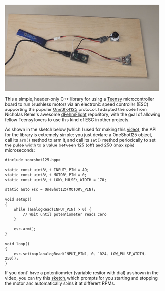 <a href="https://www.youtube.com/watch?v=b7x2g3awrsw"><img src="screenshot.jpg" width=500></a>

This a simple, header-only C++ library for using a 
[Teensy](https://www.pjrc.com/teensy/)
microcontroller board to run brushless motors via an electronic speed
controller (ESC) supporting the popular
[OneShot125](https://oscarliang.com/oneshot125-esc-quadcopter-fpv/) protocol.  I adapted the code from
Nicholas Rehm's awesome
[dRehmFlight](https://github.com/nickrehm/dRehmFlight) repository, with the goal of allowing
fellow Teensy lovers to use this kind of ESC in other projects.

As shown in the sketch below (which I used for making this
[video](https://www.youtube.com/watch?v=b7x2g3awrsw)), the API for the library
is extremely simple: you just declare a OneShot125 object, call its
```arm()``` method to arm it, and call its ```set()``` method periodically to
set the pulse width to a value between 125 (off) and 250 (max spin)
microseconds:

```
#include <oneshot125.hpp>

static const uint8\_t INPUT\_PIN = A9;
static const uint8\_t MOTOR\_PIN = 0;
static const uint8\_t LOW\_PULSE\_WIDTH = 170;

static auto esc = OneShot125(MOTOR\_PIN);

void setup() 
{
    while (analogRead(INPUT_PIN) > 0) {
        // Wait until potentiometer reads zero
    }

    esc.arm(); 
}

void loop() 
{
    esc.set(map(analogRead(INPUT_PIN), 0, 1024, LOW_PULSE_WIDTH, 250));
}
```

If you dont' have a potentiometer (variable resitor with dial) as shown in the
video, you can try this [sketch](https://github.com/simondlevy/TeensyOneShot125/blob/main/examples/OnOff/OnOff.ino), 
which prompts for you starting and stopping the motor and automatically spins it at different RPMs.
